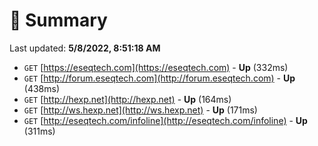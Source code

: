 # 📖 Summary
Last updated: **5/8/2022, 8:51:18 AM**

- `GET` [https://eseqtech.com](https://eseqtech.com) - **Up** (332ms)
- `GET` [http://forum.eseqtech.com](http://forum.eseqtech.com) - **Up** (438ms)
- `GET` [http://hexp.net](http://hexp.net) - **Up** (164ms)
- `GET` [http://ws.hexp.net](http://ws.hexp.net) - **Up** (171ms)
- `GET` [http://eseqtech.com/infoline](http://eseqtech.com/infoline) - **Up** (311ms)
